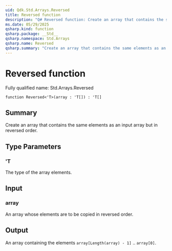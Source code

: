 ```yaml
---
uid: Qdk.Std.Arrays.Reversed
title: Reversed function
description: "Q# Reversed function: Create an array that contains the same elements as an input array but in reversed order."
ms.date: 05/29/2025
qsharp.kind: function
qsharp.package: __Std__
qsharp.namespace: Std.Arrays
qsharp.name: Reversed
qsharp.summary: "Create an array that contains the same elements as an input array but in reversed order."
---
```


# Reversed function

Fully qualified name: Std.Arrays.Reversed

```qsharp
function Reversed<'T>(array : 'T[]) : 'T[]
```

## Summary
Create an array that contains the same elements as an input array but in reversed
order.

## Type Parameters
### 'T
The type of the array elements.

## Input
### array
An array whose elements are to be copied in reversed order.

## Output
An array containing the elements `array[Length(array) - 1]` .. `array[0]`.
